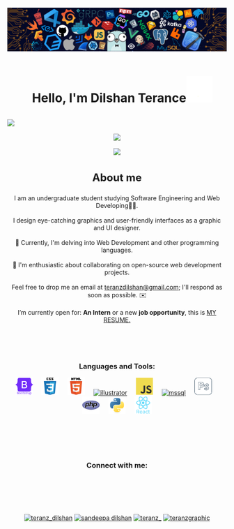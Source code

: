 <p align="center"><img src="https://raw.githubusercontent.com/KevinPatel04/KevinPatel04/master/header.png"></p>
<!--h1 without bottom border-->
<div id="user-content-toc">
  <ul align="center">
    <summary><h1 style="display: inline-block">Hello, I'm Dilshan Terance<img src="https://github.com/Kathryn-Jie/Kathryn-Jie/blob/main/wave.gif" width="60px"/></h1></summary>
  </ul>
</div>

<!--horizontal divider(gradiant)-->
<img src="https://user-images.githubusercontent.com/73097560/115834477-dbab4500-a447-11eb-908a-139a6edaec5c.gif">

<!--Passionate IT student and designer exploring technology and creativity-->
<p align="center">
  <a href="https://github.com/DenverCoder1/readme-typing-svg"><img src="https://readme-typing-svg.herokuapp.com?font=Time+New+Roman&color=cyan&size=14&center=true&vCenter=true&width=600&height=50&lines=Passionate+IT+Student+and+Designer+|+Exploring+technology+and+creativity&repeat=false"></a>
</p>

<!--About me-->
<div align="center" class="mx-auto">
  <picture>
    <img src="https://github.com/7oSkaaa/7oSkaaa/blob/main/Images/about_me.gif?raw=true" width="80px">
  </picture>
  <h3 style="font-size: 24px;">About me</h3>

  <p>  
I am an undergraduate student studying Software Engineering and Web Developing🧑‍🎓.<br><br>
    I design eye-catching graphics and user-friendly interfaces as a graphic and UI designer.<br><br>
    🌱 Currently, I'm delving into Web Development and other programming languages.<br><br>
    🤝 I'm enthusiastic about collaborating on open-source web development projects. <br><br>
    Feel free to drop me an email at <a href="mailto:teranzdilshan@gmail.com">teranzdilshan@gmail.com</a>; I'll respond as soon as possible. ✉️<br><br>
    I’m currently open for: <b>An Intern</b> or a new <b>job opportunity</b>, 
    this is <a href="https://drive.google.com/file/d/1OLxeZf/view?usp=sharing" target="_blank">MY RESUME.</a>
  </p>
</div>







<br><br><br>
<!--languages -->
<h3 align="center">Languages and Tools:</h3>
<p align="center">
  <a href="https://getbootstrap.com" target="_blank" rel="noreferrer"><img src="https://raw.githubusercontent.com/devicons/devicon/master/icons/bootstrap/bootstrap-plain-wordmark.svg" alt="bootstrap" width="40" height="40"/></a>
  &nbsp;&nbsp;&nbsp;
  <a href="https://www.w3schools.com/css/" target="_blank" rel="noreferrer"><img src="https://raw.githubusercontent.com/devicons/devicon/master/icons/css3/css3-original-wordmark.svg" alt="css3" width="40" height="40"/></a>
  &nbsp;&nbsp;&nbsp;
  <a href="https://www.w3.org/html/" target="_blank" rel="noreferrer"><img src="https://raw.githubusercontent.com/devicons/devicon/master/icons/html5/html5-original-wordmark.svg" alt="html5" width="40" height="40"/></a>
  &nbsp;&nbsp;&nbsp;
  <a href="https://www.adobe.com/in/products/illustrator.html" target="_blank" rel="noreferrer"><img src="https://www.vectorlogo.zone/logos/adobe_illustrator/adobe_illustrator-icon.svg" alt="illustrator" width="40" height="40"/></a>
  &nbsp;&nbsp;&nbsp;
  <a href="https://developer.mozilla.org/en-US/docs/Web/JavaScript" target="_blank" rel="noreferrer"><img src="https://raw.githubusercontent.com/devicons/devicon/master/icons/javascript/javascript-original.svg" alt="javascript" width="40" height="40"/></a>
  &nbsp;&nbsp;&nbsp;
  <a href="https://www.microsoft.com/en-us/sql-server" target="_blank" rel="noreferrer"><img src="https://www.svgrepo.com/show/303229/microsoft-sql-server-logo.svg" alt="mssql" width="40" height="40"/></a>
  &nbsp;&nbsp;&nbsp;
  <a href="https://www.photoshop.com/en" target="_blank" rel="noreferrer"><img src="https://raw.githubusercontent.com/devicons/devicon/master/icons/photoshop/photoshop-line.svg" alt="photoshop" width="40" height="40"/></a>
  &nbsp;&nbsp;&nbsp;
  <a href="https://www.php.net" target="_blank" rel="noreferrer"><img src="https://raw.githubusercontent.com/devicons/devicon/master/icons/php/php-original.svg" alt="php" width="40" height="40"/></a>
  &nbsp;&nbsp;&nbsp;
  <a href="https://www.python.org" target="_blank" rel="noreferrer"><img src="https://raw.githubusercontent.com/devicons/devicon/master/icons/python/python-original.svg" alt="python" width="40" height="40"/></a>
  &nbsp;&nbsp;&nbsp;
  <a href="https://reactjs.org/" target="_blank" rel="noreferrer"><img src="https://raw.githubusercontent.com/devicons/devicon/master/icons/react/react-original-wordmark.svg" alt="react" width="40" height="40"/></a>
</p>

<br><br><br><br>
<!--contact me-->
<h3 align="center" style="margin-bottom: 100px;">Connect with me:</h3>
<p align="center">
  <a href="https://twitter.com/teranz_dilshan" target="blank"><img align="center" src="https://raw.githubusercontent.com/rahuldkjain/github-profile-readme-generator/master/src/images/icons/Social/twitter.svg" alt="teranz_dilshan" height="30" width="40" /></a>
  <a href="https://fb.com/sandeepa dilshan" target="blank"><img align="center" src="https://raw.githubusercontent.com/rahuldkjain/github-profile-readme-generator/master/src/images/icons/Social/facebook.svg" alt="sandeepa dilshan" height="30" width="40" /></a>
  <a href="https://instagram.com/teranz_" target="blank"><img align="center" src="https://raw.githubusercontent.com/rahuldkjain/github-profile-readme-generator/master/src/images/icons/Social/instagram.svg" alt="teranz_" height="30" width="40" /></a>
  <a href="https://www.behance.net/teranzgraphic" target="blank"><img align="center" src="https://raw.githubusercontent.com/rahuldkjain/github-profile-readme-generator/master/src/images/icons/Social/behance.svg" alt="teranzgraphic" height="30" width="40" /></a>
</p>
